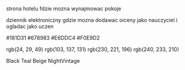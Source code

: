 strona hotelu fdzie mozna wynajmowac pokoje 


dziennik elektroniczny gdzie mozna dodawac oiceny jako nauczyciel i ogladac jako uczen


#181D31 #678983 #E6DDC4 #F0E9D2

rgb(24, 29, 49) rgb(103, 137, 131) rgb(230, 221, 196) rgb(240, 233, 210)

Black Teal Beige NightVintage

